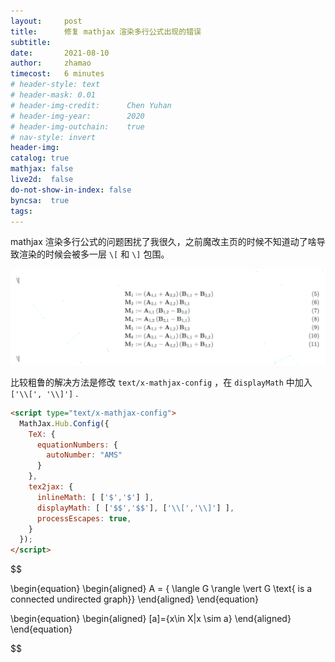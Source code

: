 ```yaml
---
layout:     post
title:      修复 mathjax 渲染多行公式出现的错误
subtitle:   
date:       2021-08-10
author:     zhamao
timecost:   6 minutes
# header-style: text
# header-mask: 0.01
# header-img-credit:      Chen Yuhan
# header-img-year:        2020
# header-img-outchain:    true
# nav-style: invert
header-img: 
catalog: true
mathjax: false
live2d:  false
do-not-show-in-index: false
byncsa:  true
tags:
---
```


mathjax 渲染多行公式的问题困扰了我很久，之前魔改主页的时候不知道动了啥导致渲染的时候会被多一层 `\[` 和 `\]` 包围。

![wrong mathjax](/img/in-post/wrong-math.png)

比较粗鲁的解决方法是修改 `text/x-mathjax-config` ，在 `displayMath` 中加入  `['\\[', '\\]']` .

```html
<script type="text/x-mathjax-config">
  MathJax.Hub.Config({
    TeX: {
      equationNumbers: {
        autoNumber: "AMS"
      }
    },
    tex2jax: {
      inlineMath: [ ['$','$'] ],
      displayMath: [ ['$$','$$'], ['\\[','\\]'] ],
      processEscapes: true,
    }
  });
</script>
```

$$

\begin{equation}
\begin{aligned}
    A = \{ \langle G \rangle \vert G \text{ is a connected undirected graph}\}
\end{aligned}
\end{equation}

\begin{equation}
\begin{aligned}
    [a]={x\in X|x \sim a}
\end{aligned}
\end{equation}

$$
